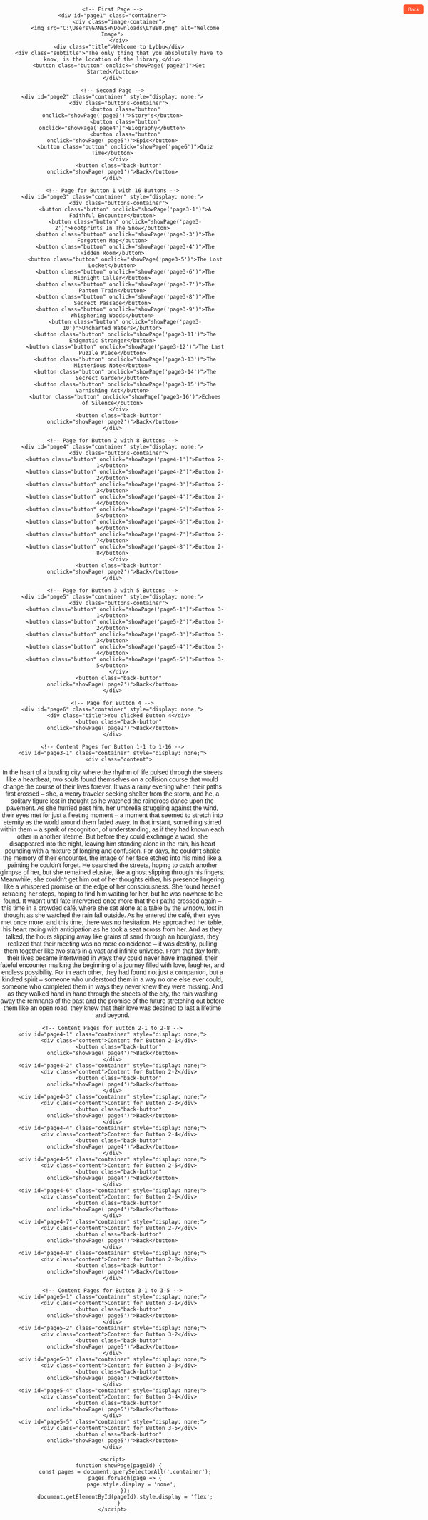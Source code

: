 <!DOCTYPE html>
<html lang="en">
<head>
    <meta charset="UTF-8">
   <div style="width: 100%; max-width: 800px; margin: auto;">
    <title>Welcome to Lybbu</title>
    <style>
        body {
            font-family: Arial, sans-serif;
            text-align: center;
            margin: 0;
            padding: 0;
        }
        .container {
            display: flex;
            flex-direction: column;
            justify-content: center;
            align-items: center;
            height: 100vh;
            background-color: #4e5d38;
            position: relative;
        }
        .image-container img {
            max-width: 100%;
            height: auto;
        }
        .title {
            font-size: 2em;
            margin: 20px 0;
        }
        .subtitle {
            font-size: 1.2em;
            margin: 10px 0;
            color: #dbac73;
        }
        .button {
            padding: 10px 20px;
            font-size: 1em;
            color: #fff;
            background-color: #007BFF;
            border: none;
            border-radius: 5px;
            cursor: pointer;
            text-decoration: none;
        }
        .buttons-container {
            display: flex;
            flex-wrap: wrap;
            justify-content: center;
            gap: 10px;
            margin-top: 20px;
        }
        .buttons-container .button {
            flex: 1 1 calc(25% - 20px);
            margin: 10px;
            padding: 15px;
        }
        .back-button {
            position: absolute;
            top: 10px;
            right: 10px;
            padding: 5px 10px;
            font-size: 0.8em;
            color: #fff;
            background-color: #FF5733;
            border: none;
            border-radius: 5px;
            cursor: pointer;
        }
        .content {
            margin-top: 20px;
            font-size: 1.2em;
            color: #333;
        }
    </style>
</head>
<body>

    <!-- First Page -->
    <div id="page1" class="container">
        <div class="image-container">
            <img src="C:\Users\GANESH\Downloads\LYBBU.png" alt="Welcome Image">
        </div>
        <div class="title">Welcome to Lybbu</div>
        <div class="subtitle">"The only thing that you absolutely have to know, is the location of the library,</div>
        <button class="button" onclick="showPage('page2')">Get Started</button>
    </div>

    <!-- Second Page -->
    <div id="page2" class="container" style="display: none;">
        <div class="buttons-container">
            <button class="button" onclick="showPage('page3')">Story's</button>
            <button class="button" onclick="showPage('page4')">Biography</button>
            <button class="button" onclick="showPage('page5')">Epic</button>
            <button class="button" onclick="showPage('page6')">Quiz Time</button>
        </div>
        <button class="back-button" onclick="showPage('page1')">Back</button>
    </div>

    <!-- Page for Button 1 with 16 Buttons -->
    <div id="page3" class="container" style="display: none;">
        <div class="buttons-container">
            <button class="button" onclick="showPage('page3-1')">A Faithful Encounter</button>
            <button class="button" onclick="showPage('page3-2')">Footprints In The Snow</button>
            <button class="button" onclick="showPage('page3-3')">The Forgotten Map</button>
            <button class="button" onclick="showPage('page3-4')">The Hidden Room</button>
            <button class="button" onclick="showPage('page3-5')">The Lost Locket</button>
            <button class="button" onclick="showPage('page3-6')">The Midnight Caller</button>
            <button class="button" onclick="showPage('page3-7')">The Pantom Train</button>
            <button class="button" onclick="showPage('page3-8')">The Secrect Passage</button>
            <button class="button" onclick="showPage('page3-9')">The Whisphering Woods</button>
            <button class="button" onclick="showPage('page3-10')">Uncharted Waters</button>
            <button class="button" onclick="showPage('page3-11')">The Enigmatic Stranger</button>
            <button class="button" onclick="showPage('page3-12')">The Last Puzzle Piece</button>
            <button class="button" onclick="showPage('page3-13')">The Misterious Note</button>
            <button class="button" onclick="showPage('page3-14')">The Secrect Garden</button>
            <button class="button" onclick="showPage('page3-15')">The Varnishing Act</button>
            <button class="button" onclick="showPage('page3-16')">Echoes of Silence</button>
        </div>
        <button class="back-button" onclick="showPage('page2')">Back</button>
    </div>

    <!-- Page for Button 2 with 8 Buttons -->
    <div id="page4" class="container" style="display: none;">
        <div class="buttons-container">
            <button class="button" onclick="showPage('page4-1')">Button 2-1</button>
            <button class="button" onclick="showPage('page4-2')">Button 2-2</button>
            <button class="button" onclick="showPage('page4-3')">Button 2-3</button>
            <button class="button" onclick="showPage('page4-4')">Button 2-4</button>
            <button class="button" onclick="showPage('page4-5')">Button 2-5</button>
            <button class="button" onclick="showPage('page4-6')">Button 2-6</button>
            <button class="button" onclick="showPage('page4-7')">Button 2-7</button>
            <button class="button" onclick="showPage('page4-8')">Button 2-8</button>
        </div>
        <button class="back-button" onclick="showPage('page2')">Back</button>
    </div>

    <!-- Page for Button 3 with 5 Buttons -->
    <div id="page5" class="container" style="display: none;">
        <div class="buttons-container">
            <button class="button" onclick="showPage('page5-1')">Button 3-1</button>
            <button class="button" onclick="showPage('page5-2')">Button 3-2</button>
            <button class="button" onclick="showPage('page5-3')">Button 3-3</button>
            <button class="button" onclick="showPage('page5-4')">Button 3-4</button>
            <button class="button" onclick="showPage('page5-5')">Button 3-5</button>
        </div>
        <button class="back-button" onclick="showPage('page2')">Back</button>
    </div>

    <!-- Page for Button 4 -->
    <div id="page6" class="container" style="display: none;">
        <div class="title">You clicked Button 4</div>
        <button class="back-button" onclick="showPage('page2')">Back</button>
    </div>

    <!-- Content Pages for Button 1-1 to 1-16 -->
    <div id="page3-1" class="container" style="display: none;">
        <div class="content">
In the heart of a bustling city, where the rhythm of life pulsed through the streets like a heartbeat, two souls found themselves on a collision course that would change the course of their lives forever.
It was a rainy evening when their paths first crossed – she, a weary traveler seeking shelter from the storm, and he, a solitary figure lost in thought as he watched the raindrops dance upon the pavement.
As she hurried past him, her umbrella struggling against the wind, their eyes met for just a fleeting moment – a moment that seemed to stretch into eternity as the world around them faded away.
In that instant, something stirred within them – a spark of recognition, of understanding, as if they had known each other in another lifetime.
But before they could exchange a word, she disappeared into the night, leaving him standing alone in the rain, his heart pounding with a mixture of longing and confusion.
For days, he couldn't shake the memory of their encounter, the image of her face etched into his mind like a painting he couldn't forget. He searched the streets, hoping to catch another glimpse of her, but she remained elusive, like a ghost slipping through his fingers.
Meanwhile, she couldn't get him out of her thoughts either, his presence lingering like a whispered promise on the edge of her consciousness. She found herself retracing her steps, hoping to find him waiting for her, but he was nowhere to be found.
It wasn't until fate intervened once more that their paths crossed again – this time in a crowded café, where she sat alone at a table by the window, lost in thought as she watched the rain fall outside.
As he entered the café, their eyes met once more, and this time, there was no hesitation. He approached her table, his heart racing with anticipation as he took a seat across from her.
And as they talked, the hours slipping away like grains of sand through an hourglass, they realized that their meeting was no mere coincidence – it was destiny, pulling them together like two stars in a vast and infinite universe.
From that day forth, their lives became intertwined in ways they could never have imagined, their fateful encounter marking the beginning of a journey filled with love, laughter, and endless possibility.
For in each other, they had found not just a companion, but a kindred spirit – someone who understood them in a way no one else ever could, someone who completed them in ways they never knew they were missing.
And as they walked hand in hand through the streets of the city, the rain washing away the remnants of the past and the promise of the future stretching out before them like an open road, they knew that their love was destined to last a lifetime and beyond.</div>
        <button class="back-button" onclick="showPage('page3')">Back</button>
    </div>
    <div id="page3-2" class="container" style="display: none;">
        <div class="content">In the quietude of a winter's eve, where the world lay cloaked in a blanket of pristine white, a solitary figure made their way through the snow-covered landscape, leaving behind a trail of footprints that marked their journey like breadcrumbs in the frost.
The figure moved with purpose, their breath forming wisps of vapor in the chill air as they ventured deeper into the wilderness, their destination known only to them and the silent forest that watched their passage with quiet reverence.
As they walked, their mind drifted back to the events that had brought them to this moment – a lifetime of memories woven into the fabric of their being, each step a testament to the journey they had undertaken and the trials they had overcome.
They thought of the joys and sorrows they had experienced, the loves they had lost and the friendships they had forged, their heart heavy with the weight of the past and yet buoyed by the promise of the future.
But above all, they thought of the beauty of the world around them – the crisp scent of pine in the air, the soft crunch of snow beneath their boots, and the delicate dance of snowflakes as they fell from the heavens like celestial messengers.
And as they walked, their mind began to wander, drifting through the mists of time and space until they found themselves standing at the precipice of eternity, their soul laid bare before the infinite expanse of the universe.
For in that moment, they realized that life was but a fleeting whisper in the grand symphony of existence, a brief interlude in the eternal dance of creation and destruction that played out across the cosmos.
But even as they contemplated the vastness of the cosmos, they found solace in the simple beauty of the snow-covered landscape, the serenity of the forest, and the knowledge that they were but a small part of something much greater than themselves.
And so, with a sense of peace and purpose coursing through their veins, they continued on their journey, their footprints in the snow serving as a reminder of the path they had chosen and the adventures that awaited them beyond the horizon.</div>
        <button class="back-button" onclick="showPage('page3')">Back</button>
    </div>
    <div id="page3-3" class="container" style="display: none;">
        <div class="content">In the dimly lit corners of an ancient library, tucked away amidst dusty tomes and crumbling parchment, there lay a forgotten map. Its edges were frayed with age, its ink faded with time, but its secrets remained as tantalizing as the day it was first drawn.
The map was said to lead to a lost city, hidden deep within the heart of an uncharted jungle, its streets paved with gold and its walls adorned with precious gems. But for centuries, it had remained nothing more than a legend, whispered about in hushed tones by those who dared to dream of riches beyond imagination.
Among those drawn to the mystery of the forgotten map was a young historian named Ethan. From the moment he laid eyes on the weathered parchment, he knew that he had to uncover the truth hidden within its cryptic symbols and faded lines.
With the help of his closest friend, a skilled cartographer named Lily, Ethan set out on a journey to unravel the secrets of the forgotten map. Their quest took them across continents and through treacherous terrain, their determination unyielding in the face of danger and doubt.
Along the way, they faced challenges that tested their courage and resolve – from hostile tribes guarding ancient secrets to treacherous landscapes where the very earth seemed to conspire against them. But with each obstacle they overcame, they grew closer to unlocking the mystery of the map and discovering the truth that lay hidden beneath its surface.
Finally, after months of tireless searching, Ethan and Lily stood on the threshold of the jungle described in the map, their hearts pounding with anticipation as they prepared to venture into the unknown.
As they hacked their way through the dense foliage, guided only by the faint clues left behind by those who came before them, they stumbled upon a sight that took their breath away – the lost city, its golden spires rising from the jungle canopy like a beacon of hope in the darkness.
But as they entered the city's gates, they realized that the true treasure was not the wealth that lay within its walls, but the knowledge that they had uncovered – the knowledge that history was not just a collection of facts and figures, but a living, breathing tapestry woven from the stories of those who came before us.
And as Ethan and Lily stood amidst the ruins of the forgotten city, surrounded by the whispers of the past, they knew that their journey was far from over. For the map had led them not just to a destination, but to a beginning – a beginning filled with endless possibilities and untold adventures waiting to be discovered.

</div>
        <button class="back-button" onclick="showPage('page3')">Back</button>
    </div>
    <div id="page3-4" class="container" style="display: none;">
        <div class="content">Title: The Hidden Room1-4
In the heart of an ancient mansion, where the walls whispered secrets of generations past and the air was heavy with the scent of forgotten memories, there existed a hidden room known only to a chosen few.
For years, the room had remained concealed behind a false wall, its entrance obscured by layers of dust and cobwebs, its existence known only to those who had stumbled upon its secrets by chance or fate.
But when a young couple inherited the mansion from a distant relative, they soon discovered that their new home held more than met the eye – for within its walls lay the key to unlocking a mystery that had remained unsolved for centuries.
Driven by curiosity and a sense of adventure, the couple set out to uncover the secrets of the hidden room, their footsteps echoing through the empty corridors as they searched for clues that would lead them to its elusive entrance.
Their journey took them through forgotten chambers and dimly lit hallways, each step bringing them closer to the truth that lay hidden at the heart of the mansion. And as they ventured deeper into the darkness, they encountered obstacles that tested their resolve – from locked doors that refused to yield to ancient puzzles that required all of their ingenuity to solve.
But with each challenge they overcame, they grew more determined to uncover the secrets of the hidden room, driven by a thirst for knowledge and a sense of purpose that burned like a flame in their hearts.
Finally, after what felt like an eternity, they found themselves standing before the false wall that concealed the entrance to the hidden room – a barrier between them and the answers they sought, waiting to be breached by those brave enough to venture beyond.
With trembling hands, they pushed aside the false panel, revealing a hidden chamber bathed in the soft glow of candlelight, its walls adorned with faded tapestries and ancient artifacts that spoke of a time long forgotten.
And there, at the heart of the chamber, they found what they had been searching for all along – a treasure trove of knowledge and wisdom, hidden away by those who had come before them in the hopes that it would one day be discovered by those worthy enough to unlock its secrets.
But more than the treasure itself, it was the journey they had undertaken together – the bonds they had forged and the memories they had created – that would stay with them forever, a testament to the power of love and the thrill of adventure that awaited those brave enough to seek it out.
As they stood in the hidden room, their hearts full of wonder and their minds ablaze with the possibilities that lay ahead, they knew that their journey was far from over. For in the world beyond the mansion walls, there were countless more secrets waiting to be discovered, and they were eager to uncover them all.</div>
        <button class="back-button" onclick="showPage('page3')">Back</button>
    </div>
    <div id="page3-5" class="container" style="display: none;">
        <div class="content">The lost locket1-5
Once upon a time, in a quaint village nestled between rolling hills and lush forests, there lived a young girl named Elara. Elara was known for her adventurous spirit and her insatiable curiosity about the world around her. But above all, she cherished her grandmother's stories about a mystical locket that was said to hold the key to unimaginable wonders.
Legend had it that the locket was crafted by ancient beings from a distant realm and possessed magical powers beyond comprehension. It was said to have the ability to grant any wish to whoever possessed it, but only if that person's heart was pure and their intentions noble.
Elara's grandmother, who was the keeper of the village's lore, would often tell her tales of the locket's legendary powers. She described how it had been lost for centuries, hidden away in a secret place known only to a select few.
One fateful day, while exploring the depths of the forest, Elara stumbled upon an old, abandoned cottage hidden amidst the trees. Intrigued, she cautiously approached the door and pushed it open, revealing a dusty interior filled with cobwebs and forgotten relics.
As she explored the cottage, her eyes fell upon a small, ornate chest tucked away in a corner. With trembling hands, she opened it to reveal a shimmering locket adorned with intricate designs and sparkling gemstones. Elara's heart skipped a beat as she realized that she had discovered the legendary artifact from her grandmother's stories.
Without hesitation, Elara clasped the locket around her neck, feeling a surge of energy coursing through her veins. But as she did, a mysterious mist enveloped the cottage, swirling around her in a mesmerizing dance.
Suddenly, a voice echoed through the mist, soft yet powerful, speaking directly to Elara's heart. It was the voice of the locket, ancient and wise, offering her a choice that would shape the course of her destiny.
"Dear child," the voice whispered, "I am the keeper of dreams and desires, the guardian of hopes and aspirations. With me, you hold the power to change the world, but remember, true magic lies not in what you wish for, but in the purity of your heart."
Overwhelmed by the enormity of the moment, Elara closed her eyes and thought long and hard about her deepest desires. She thought of her village and its people, of the wonders she had yet to discover, and of the person she hoped to become.
Finally, with a sense of clarity and determination, Elara made her wish, not for riches or fame, but for the well-being of all those she held dear. And as she uttered the words, a brilliant light burst forth from the locket, illuminating the cottage with a radiant glow.
When the light faded, Elara found herself standing in the clearing outside the cottage, the locket still nestled against her chest. But she knew that something had changed within her, that she had been chosen to carry the burden of the locket's magic and use it for the greater good.
From that day forth, Elara dedicated herself to protecting the locket and upholding its ancient wisdom, using its powers to bring light to the darkest corners of the world. And though her adventures would take her far from home, she would always carry with her the memory of that fateful day when she discovered the enchanted locket and unlocked the true magic of her own heart.</div>
        <button class="back-button" onclick="showPage('page3')">Back</button>
    </div>
    <div id="page3-6" class="container" style="display: none;">
        <div class="content">In the heart of a bustling city, where the neon lights painted the streets in vibrant hues long after the sun had set, there existed a tale whispered in hushed tones among those who dared to walk the streets at the witching hour. It was the legend of the Midnight Caller.
The Midnight Caller was said to be a mysterious figure who prowled the city streets under the cloak of darkness, his footsteps silent as a whisper, his presence felt but never seen. He was known to appear only when the city slept, his voice echoing through the empty alleys like a haunting melody.
Some claimed he was a ghost, a lost soul doomed to wander the streets for eternity, while others believed him to be a guardian spirit, watching over the city and its inhabitants with unseen eyes. But regardless of his true nature, one thing was certain – those who heard the Midnight Caller's voice were forever changed by the encounter.
Among those who had encountered the Midnight Caller was a young woman named Mia. Mia was a night owl, often wandering the streets in search of inspiration for her artwork, her mind alive with visions that could only be captured under the cover of darkness.
One fateful night, as Mia strolled through the empty streets, her sketchbook in hand, she heard a faint sound echoing in the distance – the unmistakable voice of the Midnight Caller. Intrigued, she followed the sound until she found herself standing in a deserted alley, the shadows dancing around her like specters.
"Who are you?" Mia called out into the darkness, her voice tinged with a mixture of fear and curiosity.
The alley fell silent for a moment, the only sound the soft rustle of the wind through the empty cans and discarded newspapers. Then, like a whisper carried on the breeze, the Midnight Caller's voice responded.
"I am but a traveler of the night, a seeker of lost souls and forgotten dreams," he said, his words weaving through the darkness like threads of silk. "I have seen the depths of despair and the heights of ecstasy, and yet I remain but a shadow in the night."
Mia listened, captivated by the Midnight Caller's words, feeling a strange sense of kinship with this enigmatic stranger who seemed to understand the depths of her soul.
"Why do you call out to me?" Mia asked, her voice barely more than a whisper.
The Midnight Caller chuckled softly, the sound echoing off the walls of the alley like distant thunder.
"I call to those who dare to dream, to those who seek meaning in the chaos of the world," he replied. "I am the voice that whispers in the darkness, the guide who leads the lost back to the light."
With that, the Midnight Caller faded into the shadows, leaving Mia standing alone in the alley, her mind ablaze with questions and wonder.
From that night on, Mia found herself drawn back to the alley time and time again, hoping to catch another glimpse of the mysterious Midnight Caller. And though she never saw him again, she carried his words with her always, a reminder that even in the darkest of times, there is always a flicker of light waiting to be found</div>
        <button class="back-button" onclick="showPage('page3')">Back</button>
    </div>
    <div id="page3-7" class="container" style="display: none;">
        <div class="content">Title: The Phantom Train1-7
In the dead of night, when the moon hung low in the sky like a silver coin and the stars glittered like diamonds strewn across the heavens, there existed a legend whispered among the townsfolk – the tale of the Phantom Train.
The Phantom Train was said to appear on the old railway tracks that wound their way through the countryside, its ghostly form materializing out of the darkness with a mournful whistle that sent shivers down the spines of all who heard it.
Some claimed it was the spirit of a long-dead conductor, doomed to wander the earth for all eternity, while others believed it to be a harbinger of doom, its presence foretelling tragedy and misfortune for those who dared to cross its path.
But regardless of its true nature, one thing was certain – those who witnessed the Phantom Train never returned to tell the tale, their fate forever entwined with the ghostly locomotive that haunted the night.
Among those who had heard the tales of the Phantom Train was a young engineer named Thomas, whose curiosity and thirst for adventure led him to seek out the truth behind the legend.
Armed with nothing but his wits and his courage, Thomas set out to uncover the secrets of the Phantom Train, his heart pounding with excitement as he followed the railway tracks into the heart of the countryside.
For days, he searched tirelessly, his eyes scanning the horizon for any sign of the ghostly locomotive that had captured his imagination. But try as he might, the Phantom Train remained elusive, its presence nothing more than a whisper in the wind.
Just when Thomas was beginning to lose hope, he stumbled upon an old, abandoned railway station hidden deep in the forest, its timbers weathered and worn with age.
As he explored the station, his footsteps echoing through the empty corridors, he came upon a forgotten ticket booth tucked away in a corner of the platform. And there, amidst the dust and cobwebs, he found what he had been searching for all along – a tattered ticket bearing the emblem of the Phantom Train.
With trembling hands, Thomas clutched the ticket to his chest, his heart racing with excitement as he realized that he had finally found a way to uncover the truth behind the legend.
That night, as the moon rose high in the sky and the stars blinked overhead, Thomas stood on the railway tracks, the ticket clutched tightly in his hand as he waited for the Phantom Train to appear.
And appear it did – a ghostly apparition materializing out of the darkness with a mournful whistle that sent shivers down Thomas's spine.
But instead of running away in fear, Thomas stood his ground, his eyes locked on the spectral form before him as he prepared to uncover the truth behind the legend of the Phantom Train once and for all.</div>
        <button class="back-button" onclick="showPage('page3')">Back</button>
    </div>
    <div id="page3-8" class="container" style="display: none;">
        <div class="content">In the heart of an ancient castle, nestled amidst towering cliffs and surrounded by dense forests, there existed a secret known only to a select few – the existence of a hidden passage that wound its way through the depths of the fortress like a forgotten vein.
For centuries, the passage had remained undiscovered, its entrance concealed behind a tapestry in the grand hall, its secrets guarded by the shadows that lurked within its depths.
But when a group of adventurous souls stumbled upon a clue buried deep within the castle's archives, they knew that they had uncovered something truly extraordinary – the key to unlocking the mystery of the secret passage.
Armed with nothing but their wits and their courage, they set out to unravel the secrets hidden within the castle's walls, their hearts pounding with anticipation as they followed the trail of clues that led them ever closer to their goal.
Their journey took them through hidden chambers and forgotten corridors, each step bringing them closer to the truth that lay hidden at the heart of the fortress. And as they ventured deeper into the darkness, they encountered obstacles that tested their resolve – from traps designed to ensnare the unwary to puzzles that required all of their ingenuity to solve.
But with each challenge they overcame, they grew more determined to uncover the secrets of the secret passage, driven by a thirst for knowledge and a sense of adventure that burned like a flame in their hearts.
Finally, after what felt like an eternity, they reached the end of the passage – a hidden chamber bathed in the soft glow of torchlight, its walls adorned with ancient carvings and symbols that spoke of a time long forgotten.
And there, in the heart of the chamber, they found what they had been searching for all along – a treasure beyond their wildest dreams, hidden away by those who had come before them in the hopes that it would one day be discovered by those worthy enough to unlock its secrets.
But more than the treasure itself, it was the journey they had undertaken together – the bonds they had forged and the memories they had created – that would stay with them forever, a testament to the power of friendship and the thrill of adventure that awaited those brave enough to seek it out.
As they emerged from the secret passage, their hearts full of wonder and their minds ablaze with the possibilities that lay ahead, they knew that their adventure was far from over. For in the world beyond the castle walls, there were countless more secrets waiting to be discovered, and they were eager to uncover them all.</div>
        <button class="back-button" onclick="showPage('page3')">Back</button>
    </div>
    <div id="page3-9" class="container" style="display: none;">
        <div class="content">Title: **The Whispering Woods**1-9

In the heart of the countryside, where the trees towered overhead like ancient guardians and the sunlight filtered through the leaves in dappled patterns, there existed a place of wonder and mystery known as the Whispering Woods.

Legend had it that the woods were alive with the whispers of the ancients – voices from a time long forgotten, speaking in a language known only to the trees and the creatures that called the forest home.

For generations, the Whispering Woods had captivated the imagination of those who dared to venture within its depths, their hearts filled with a sense of awe and reverence for the secrets that lay hidden amidst the trees.

Among those drawn to the allure of the Whispering Woods was a young adventurer named Elena, whose spirit of curiosity and thirst for knowledge led her to seek out the truth behind the legend.

Armed with nothing but her courage and her sense of wonder, Elena set out to explore the depths of the Whispering Woods, her footsteps echoing through the silent glades as she followed the winding paths that led ever deeper into the heart of the forest.

As she walked, she listened intently to the whispers that surrounded her – the rustle of leaves in the breeze, the creak of branches swaying in the wind, and the soft murmur of voices that seemed to emanate from the very earth itself.

For days, Elena wandered through the Whispering Woods, her senses alive with the sights and sounds of the forest, her mind ablaze with the mysteries that lay waiting to be uncovered.

And then, just when she least expected it, she stumbled upon a clearing bathed in the soft glow of twilight, where the trees seemed to part to reveal a hidden grove at the heart of t
In the center of the grove stood a towering oak tree, its branches reaching towards the sky like outstretched arms, its trunk adorned with ancient carvings and symbols that spoke of a time long forgotten.

As Elena approached the tree, she felt a sense of peace wash over her – a feeling of connection to something greater than herself, something that transcended the boundaries of time and space.

And then, as if in response to her presence, the whispers of the ancients grew louder, filling the air with a symphony of sound that seemed to resonate with the very essence of the forest itself.

In that moment, Elena realized that the Whispering Woods were more than just a collection of trees – they were a living, breathing entity, a place of magic and mystery where the boundaries between the seen and the unseen blurred and faded away.

And as she stood beneath the ancient oak tree, surrounded by the whispers of the ancients, Elena knew that she had found a home in the heart of the Whispering Woods – a place where she could lose herself in the beauty of nature and the wonders of the unknown for all eternity.
</div>
        <button class="back-button" onclick="showPage('page3')">Back</button>
    </div>
    <div id="page3-10" class="container" style="display: none;">
        <div class="content">
Title: Uncharted Waters1-10
In a world where maps outlined the known and navigable seas, there existed legends of vast expanses of water untouched by human hands. These were the Uncharted Waters, whispered about by sailors and adventurers alike, said to hold mysteries beyond imagination and dangers unseen.
Among those intrigued by the tales of the Uncharted Waters was Captain Amelia Rivers, a seasoned explorer who had charted many of the known seas but hungered for the thrill of discovery that could only be found beyond the edges of the map.
With a crew of loyal sailors and a ship built for adventure, Captain Rivers set sail into the unknown, guided only by the stars and the stories passed down through generations. Their journey took them through storms fierce enough to tear the sails from their masts and across calm waters where time seemed to stand still.
As they ventured deeper into the Uncharted Waters, they encountered wonders beyond their wildest dreams – islands shrouded in mist, home to creatures of myth and legend, and underwater kingdoms teeming with life unseen by human eyes.
But with wonder came danger, for the Uncharted Waters were unforgiving to those who dared to trespass upon their domain. They faced treacherous reefs that threatened to tear their ship apart, and fierce sea monsters that rose from the depths to challenge their every move.
Yet through it all, Captain Rivers and her crew persevered, driven by their insatiable thirst for discovery and the promise of riches beyond compare. For in the Uncharted Waters, they found not only untold treasures of gold and jewels but also the true meaning of adventure – the thrill of the unknown, the joy of exploration, and the camaraderie forged in the face of adversity.
As they sailed back into the known seas, their ship laden with riches and their hearts full of memories, Captain Rivers knew that their journey was far from over. For the Uncharted Waters would always beckon to those brave enough to answer their call, promising endless adventures for those willing to sail into the unknown. And with that thought in mind, Captain Rivers set her course once more, ready to chart a course for the horizon and beyond.</div>
        <button class="back-button" onclick="showPage('page3')">Back</button>
    </div>
    <div id="page3-11" class="container" style="display: none;">
        <div class="content">"The Enigmatic Stranger"
Once upon a time, in a quaint town nestled between rolling hills and dense forests, there appeared a mysterious figure known only as "The Enigmatic Stranger." Nobody knew where they came from or what their purpose was in the town. The Stranger had an aura of mystery surrounding them, with their dark cloak billowing behind as they walked through the cobblestone streets, their face hidden beneath the brim of a wide hat.

Rumors spread like wildfire among the townsfolk about the Stranger's origins and intentions. Some whispered that they were a lost noble searching for a long-lost treasure, while others speculated that they were a wandering sorcerer seeking to uncover ancient secrets hidden within the town's ancient ruins.

As the days passed, strange occurrences began to unfold in the town. Valuables went missing, strange symbols appeared on buildings overnight, and eerie noises echoed through the streets during the witching hours. The townsfolk grew restless, fearing that The Enigmatic Stranger was behind these peculiar events.

Amidst the chaos, a brave young adventurer named Elena took it upon herself to unravel the mystery of The Enigmatic Stranger. With her trusty companion, a loyal dog named Jasper, by her side, Elena embarked on a thrilling quest to uncover the truth.

Through treacherous forests and abandoned ruins, Elena followed the trail of clues left behind by The Enigmatic Stranger. Along the way, she encountered eccentric characters, each with their own secrets to hide and tales to tell. With every twist and turn, Elena grew closer to unraveling the mystery that shrouded the town in darkness.

Finally, after a series of heart-pounding encounters and daring escapades, Elena confronted The Enigmatic Stranger in a hidden chamber beneath the town's ancient cathedral. There, she discovered the truth behind their enigmatic facade and the role they played in the town's mysterious happenings.

As dawn broke over the horizon, Elena emerged from the depths of the cathedral, her heart brimming with newfound knowledge and her spirit ablaze with triumph. Though the town would forever remember The Enigmatic Stranger, their tale would live on as a testament to the enduring power of curiosity, courage, and the bonds of friendship. And as for Elena, her adventures were far from over, for she knew that the world was filled with mysteries waiting to be unraveled.
</div>
        <button class="back-button" onclick="showPage('page3')">Back</button>
    </div>
    <div id="page3-12" class="container" style="display: none;">
        <div class="content"> Title: The Last Puzzle Piece

In a cozy attic tucked away in an old Victorian mansion, there lay a forgotten puzzle—a puzzle with missing pieces that had baffled generations of puzzle enthusiasts. The puzzle depicted a sprawling landscape, its vibrant colors and intricate details a testament to the skill of its creator.

For years, the puzzle had languished in obscurity, its missing pieces a source of frustration for anyone who dared to attempt to solve it. But for one young girl named Lucy, the puzzle held a special significance—it had been a gift from her late grandmother, a renowned puzzle aficionado who had spent countless hours trying to unlock its secrets.

Determined to honor her grandmother's memory, Lucy embarked on a quest to complete the puzzle once and for all. Armed with nothing but her wits and determination, she set out to scour the mansion in search of the missing pieces, her heart filled with a sense of purpose.

As Lucy combed through every dusty corner and hidden alcove, she uncovered clues that hinted at the puzzle's mysterious origins—a forgotten diary hidden beneath a floorboard, a faded photograph tucked away in an old chest. With each discovery, Lucy felt herself drawn deeper into the puzzle's enigmatic world, her determination unwavering in the face of adversity.

But try as she might, Lucy could not find the final piece—the piece that would unlock the puzzle's true meaning and reveal the secret it held within. Desperate for answers, she turned to the one person who might hold the key to solving the mystery—a reclusive puzzle maker known only as the Puzzle Master.

With trepidation, Lucy sought out the Puzzle Master's secluded workshop, hidden deep within the heart of the forest. And there, among shelves lined with puzzles of every shape and size, she found the answers she had been seeking all along.

The Puzzle Master revealed that the missing piece was not a physical object, but a metaphorical one—a piece of wisdom that could only be found within oneself. He explained that the true beauty of the puzzle lay not in its completion, but in the journey it inspired—a journey of self-discovery and personal growth.

With newfound clarity, Lucy returned to the mansion, her heart filled with gratitude for the lessons she had learned along the way. And as she placed the final piece of the puzzle into its rightful spot, she realized that the greatest puzzle of all was life itself—a puzzle meant to be solved not with pieces, but with love, laughter, and the courage to embrace the unknown.
</div>
        <button class="back-button" onclick="showPage('page3')">Back</button>
    </div>
    <div id="page3-13" class="container" style="display: none;">
        <div class="content">Title: The Mysterious Note
Once upon a time, in a quaint little village nestled between rolling hills and lush forests, there lived a curious young girl named Emily. Emily was known throughout the village for her insatiable curiosity and keen sense of adventure. She spent her days exploring every nook and cranny of the village, always on the lookout for mysteries to solve.
One sunny afternoon, while roaming through the woods on the outskirts of the village, Emily stumbled upon an old, abandoned cottage hidden amidst the trees. Intrigued, she cautiously approached the dilapidated structure, its wooden beams creaking in the gentle breeze.
As she stepped inside, Emily noticed something peculiar—a small, crumpled note lying on the dusty floor. With trembling hands, she picked it up and unfolded it, her heart pounding with excitement. The note was written in elegant script, but the words were faded and barely legible.
"Danger lurks in shadows deep,
Secrets hidden, secrets keep.
Seek the truth, if you dare,
But beware the darkness there."
Emily felt a shiver run down her spine as she read the cryptic message. Who had written it? And what secrets did it hold? Determined to unravel the mystery, she tucked the note into her pocket and set out to explore the abandoned cottage.
Room by room, Emily searched for clues, her senses heightened with anticipation. In the attic, she discovered a dusty old chest tucked away in a corner. With trembling hands, she lifted the lid and gasped in astonishment. Inside, nestled among moth-eaten clothes and forgotten trinkets, lay a tattered journal.
As she flipped through the pages, Emily's eyes widened with wonder. The journal belonged to a long-forgotten explorer who had once roamed the very woods she now traversed. It spoke of hidden treasures, ancient legends, and a dark secret buried beneath the forest floor.
Determined to uncover the truth, Emily embarked on a perilous journey deep into the heart of the forest, following the clues left behind by the mysterious explorer. Along the way, she faced countless obstacles and dangers, but her courage never wavered.
Finally, after days of relentless searching, Emily stumbled upon a hidden cave concealed behind a cascading waterfall. With bated breath, she ventured inside, her heart pounding with excitement. And there, in the dim light of her lantern, she discovered the truth she had been seeking.
But as Emily uncovered the long-buried secret, she realized that some mysteries were meant to remain hidden. With a heavy heart, she vowed to keep the secret safe, knowing that some secrets were too dangerous to share.
And so, with the mysterious note clutched tightly in her hand, Emily emerged from the depths of the cave, her sense of adventure forever changed by the secrets she had uncovered. For in the end, she had learned that true courage was not found in seeking out mysteries, but in knowing when to let them go.

</div>
        <button class="back-button" onclick="showPage('page3')">Back</button>
    </div>
    <div id="page3-14" class="container" style="display: none;">
        <div class="content">Title: The Secret Garden

In the heart of a sprawling estate, surrounded by ivy-covered walls and ancient oak trees, there lay a forgotten paradise known only as the Secret Garden. Hidden away from prying eyes, the garden was a sanctuary of lush greenery and vibrant blooms, a haven untouched by the passage of time.

It was in this enchanted garden that a young girl named Lily stumbled upon a secret that would change her life forever. Lily was an orphan, her childhood marked by loneliness and longing for a place to call home. But from the moment she set foot in the Secret Garden, she knew that she had found something truly magical.

With each passing day, Lily explored the hidden corners of the garden, her heart filled with wonder at the beauty that surrounded her. She tended to the flowers with loving care, their colorful petals unfurling beneath her gentle touch. And as she wandered through the maze of winding paths and towering hedges, she discovered a sense of belonging that she had never known before.

But amidst the beauty of the Secret Garden, there lay a mystery—a mystery that whispered of untold secrets and hidden truths. Determined to uncover the garden's deepest secret, Lily embarked on a quest to unravel the mystery that lay at its heart.

Guided by clues hidden within the garden's lush tapestry, Lily journeyed deeper into the garden's depths, her curiosity leading her ever onward. And then, one fateful day, she stumbled upon a hidden door concealed behind a tangle of vines—a door that led to a world beyond her wildest dreams.

As Lily stepped through the doorway, she found herself transported to a place of magic and wonder, where time seemed to stand still and dreams took flight. And there, in the heart of the Secret Garden, she discovered the truth that had been waiting for her all along.

For within the garden's embrace lay the key to unlocking her own inner magic, a magic that had been hidden within her all along. And as she embraced her newfound power, Lily knew that she had finally found the home she had been searching for—a home filled with love, laughter, and the whisper of secrets waiting to be discovered.
</div>
        <button class="back-button" onclick="showPage('page3')">Back</button>
    </div>
    <div id="page3-15" class="container" style="display: none;">
        <div class="content">Title: The Vanishing Act

In the heart of a bustling city, where skyscrapers stretched toward the heavens and the streets buzzed with life, there lived a young magician named Alex. With his dashing charm and mesmerizing illusions, Alex was the talk of the town, captivating audiences night after night with his spellbinding performances.

But behind the curtain of fame and applause, Alex harbored a secret—a secret that would soon thrust him into a world of mystery and intrigue.

It all began on a stormy night, when a mysterious stranger approached Alex after his show, a gleam of desperation in his eyes. The stranger handed Alex an ornately decorated box, its wood worn with age and adorned with intricate carvings.

"Keep it safe," the stranger whispered, before vanishing into the night like a wisp of smoke.

Intrigued by the stranger's cryptic words, Alex opened the box to reveal a deck of ancient tarot cards, their edges frayed with time. As he examined the cards, a sense of foreboding washed over him, as if they held a power beyond his understanding.

Determined to uncover the truth behind the mysterious gift, Alex delved into the world of magic and mysticism, seeking answers in forgotten tomes and whispered legends. But the more he searched, the deeper the mystery grew, until he found himself ensnared in a web of secrets and lies.

With each passing day, strange occurrences plagued Alex's life—objects vanished into thin air, shadows danced in the corners of his vision, and whispers echoed in the darkness of his dreams. And at the center of it all stood the enigmatic tarot cards, their ancient symbols pulsing with an otherworldly energy.

Desperate for answers, Alex turned to the one person who might hold the key to unlocking the mystery—the reclusive mystic known only as Madame Zara. With her piercing gaze and uncanny intuition, Madame Zara revealed a truth more shocking than Alex could have ever imagined.

The tarot cards were no mere playthings—they were a gateway to another realm, a realm where magic and reality intertwined in ways beyond comprehension. And now, with the cards in his possession, Alex held the power to shape destiny itself.

But as Alex delved deeper into the mysteries of the tarot, he soon realized that some secrets were meant to remain hidden. For in his quest for knowledge, he had unleashed forces beyond his control, forces that threatened to consume everything he held dear.

In a final act of bravery, Alex made the ultimate sacrifice, sealing away the ancient power of the tarot cards and restoring balance to the world. And as he watched the cards vanish into the ether, he knew that some mysteries were best left unsolved, lest they unleash chaos upon the world once more.
</div>
        <button class="back-button" onclick="showPage('page3')">Back</button>
    </div>
    <div id="page3-16" class="container" style="display: none;">
        <div class="content">Title: Echoes of Silence

In a remote mountain village nestled among towering peaks and whispering pines, there existed a peculiar phenomenon known as the "Echoes of Silence." Legend had it that every year, on the eve of the winter solstice, the village would be enveloped in an eerie silence—a silence so profound that it seemed to swallow even the faintest whisper.

Among the villagers, there was a young woman named Maya who had always been fascinated by the mysterious tradition. From a young age, she had listened with rapt attention as the elders spoke of the echoes, their voices tinged with a mixture of fear and reverence.

Determined to uncover the truth behind the enigmatic phenomenon, Maya embarked on a quest to unravel the secrets of the Echoes of Silence. With each passing day, she delved deeper into the village's history, poring over ancient texts and consulting with wise sages in search of answers.

But the more Maya learned, the more elusive the truth became, until she found herself at a crossroads, torn between the safety of the familiar and the allure of the unknown. With the winter solstice fast approaching, Maya knew that she must make a choice—a choice that would change the course of her destiny forever.

As the eve of the winter solstice dawned, Maya stood at the edge of the village square, her heart pounding with anticipation. Around her, the villagers gathered, their faces illuminated by flickering torchlight as they waited for the arrival of the echoes.

And then, as the last rays of sunlight faded from the sky, it happened—the echoes descended upon the village like a shroud, enveloping everything in their icy grip. But instead of succumbing to fear, Maya stood tall, her eyes blazing with determination.

With a single word, Maya broke the silence, her voice ringing out like a bell through the stillness of the night. And in that moment, the echoes shattered, their power broken by the strength of Maya's will.

As the villagers rejoiced, Maya realized the truth that had been hidden in plain sight all along—the Echoes of Silence were not a curse to be feared, but a reminder of the power that lay within each and every one of them. And with that newfound knowledge, Maya vowed to embrace the silence, knowing that within its depths lay the echoes of her own inner strength.
</div>
        <button class="back-button" onclick="showPage('page3')">Back</button>
    </div>

    <!-- Content Pages for Button 2-1 to 2-8 -->
    <div id="page4-1" class="container" style="display: none;">
        <div class="content">Content for Button 2-1</div>
        <button class="back-button" onclick="showPage('page4')">Back</button>
    </div>
    <div id="page4-2" class="container" style="display: none;">
        <div class="content">Content for Button 2-2</div>
        <button class="back-button" onclick="showPage('page4')">Back</button>
    </div>
    <div id="page4-3" class="container" style="display: none;">
        <div class="content">Content for Button 2-3</div>
        <button class="back-button" onclick="showPage('page4')">Back</button>
    </div>
    <div id="page4-4" class="container" style="display: none;">
        <div class="content">Content for Button 2-4</div>
        <button class="back-button" onclick="showPage('page4')">Back</button>
    </div>
    <div id="page4-5" class="container" style="display: none;">
        <div class="content">Content for Button 2-5</div>
        <button class="back-button" onclick="showPage('page4')">Back</button>
    </div>
    <div id="page4-6" class="container" style="display: none;">
        <div class="content">Content for Button 2-6</div>
        <button class="back-button" onclick="showPage('page4')">Back</button>
    </div>
    <div id="page4-7" class="container" style="display: none;">
        <div class="content">Content for Button 2-7</div>
        <button class="back-button" onclick="showPage('page4')">Back</button>
    </div>
    <div id="page4-8" class="container" style="display: none;">
        <div class="content">Content for Button 2-8</div>
        <button class="back-button" onclick="showPage('page4')">Back</button>
    </div>

    <!-- Content Pages for Button 3-1 to 3-5 -->
    <div id="page5-1" class="container" style="display: none;">
        <div class="content">Content for Button 3-1</div>
        <button class="back-button" onclick="showPage('page5')">Back</button>
    </div>
    <div id="page5-2" class="container" style="display: none;">
        <div class="content">Content for Button 3-2</div>
        <button class="back-button" onclick="showPage('page5')">Back</button>
    </div>
    <div id="page5-3" class="container" style="display: none;">
        <div class="content">Content for Button 3-3</div>
        <button class="back-button" onclick="showPage('page5')">Back</button>
    </div>
    <div id="page5-4" class="container" style="display: none;">
        <div class="content">Content for Button 3-4</div>
        <button class="back-button" onclick="showPage('page5')">Back</button>
    </div>
    <div id="page5-5" class="container" style="display: none;">
        <div class="content">Content for Button 3-5</div>
        <button class="back-button" onclick="showPage('page5')">Back</button>
    </div>

    <script>
        function showPage(pageId) {
            const pages = document.querySelectorAll('.container');
            pages.forEach(page => {
                page.style.display = 'none';
            });
            document.getElementById(pageId).style.display = 'flex';
        }
    </script>
</body>
</html>
